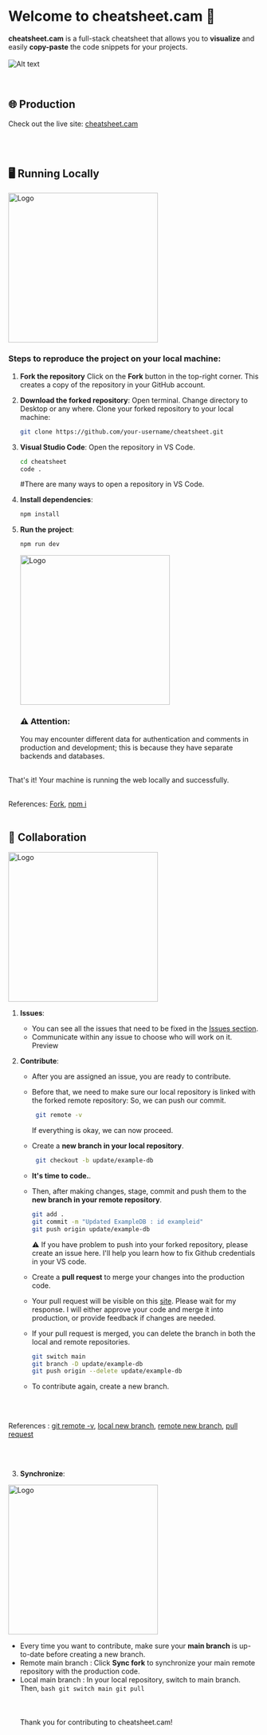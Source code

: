 # Welcome to cheatsheet.cam 🎨

**cheatsheet.cam** is a full-stack cheatsheet that allows you to **visualize** and easily **copy-paste** the code snippets for your projects.
<br>
<br>
![Alt text](https://images.cheatsheet.cam/images/image-1729743402166.webp)

<br>

## 🌐 Production

Check out the live site: [cheatsheet.cam](https://cheatsheet.cam)

<br>
<br>

## 🖥️ Running Locally

<img src="https://images.cheatsheet.cam/images/image-1729995290713.webp" alt="Logo" width="300">

### Steps to reproduce the project on your local machine:

1. **Fork the repository**
   Click on the **Fork** button in the top-right corner. This creates a copy of the repository in your GitHub account.
2. **Download the forked repository**:
   Open terminal.
   Change directory to Desktop or any where.
   Clone your forked repository to your local machine:

   ```bash
   git clone https://github.com/your-username/cheatsheet.git

   ```

3. **Visual Studio Code**:
   Open the repository in VS Code.

   ```bash
   cd cheatsheet
   code .
   ```

   #There are many ways to open a repository in VS Code.

4. **Install dependencies**:

   ```bash
   npm install

   ```

5. **Run the project**:

   ```bash
   npm run dev

   ```

   <img src="https://images.cheatsheet.cam/images/image-1729743402166.webp" alt="Logo" width="300">

   ### ⚠️ Attention:

   You may encounter different data for authentication and comments in production and development; this is because they have separate backends and databases.

<br>
   That's it! Your machine is running the web locally and successfully.
   
<br>
<br>

References:
[Fork](https://images.cheatsheet.cam/images/image-1729901983218.webp),
[npm i](https://images.cheatsheet.cam/images/image-1729903989708.webp)
<br>
<br>

## 🤝 Collaboration

   <img src="https://images.cheatsheet.cam/images/image-1729995861713.webp" alt="Logo" width="300">

1. **Issues**:

   - You can see all the issues that need to be fixed in the [Issues section](https://github.com/aim-salam/cheatsheet/issues).
   - Communicate within any issue to choose who will work on it. Preview

2. **Contribute**:

   - After you are assigned an issue, you are ready to contribute.
   - Before that, we need to make sure our local repository is linked with the forked remote repository:
     So, we can push our commit.
     ```bash
      git remote -v
     ```
     If everything is okay, we can now proceed.
   - Create a **new branch in your local repository**.
     ```bash
      git checkout -b update/example-db
     ```
   - **It's time to code.**.
   - Then, after making changes, stage, commit and push them to the **new branch in your remote repository**.

     ```bash
     git add .
     git commit -m "Updated ExampleDB : id exampleid"
     git push origin update/example-db
     ```

     ⚠️ If you have problem to push into your forked repository, please create an issue here. I'll help you learn how to fix Github credentials in your VS code.

   - Create a **pull request** to merge your changes into the production code.

   - Your pull request will be visible on this [site](https://github.com/aim-salam/cheatsheet/pulls). Please wait for my response. I will either approve your code and merge it into production, or provide feedback if changes are needed.
   - If your pull request is merged, you can delete the branch in both the local and remote repositories.

     ```bash
     git switch main
     git branch -D update/example-db
     git push origin --delete update/example-db
     ```

   - To contribute again, create a new branch.

<br>
<br>

References :
[git remote -v](https://images.cheatsheet.cam/images/image-1729901829368.webp),
[local new branch](https://images.cheatsheet.cam/images/image-1729903256572.webp),
[remote new branch](https://images.cheatsheet.cam/images/image-1729904868003.webp),
[pull request](https://images.cheatsheet.cam/images/image-1729904943743.webp)

<br>
<br>

3. **Synchronize**:

<img src="https://images.cheatsheet.cam/images/image-1729996673092.webp" alt="Logo" width="300">
   
   - Every time you want to contribute, make sure your **main branch** is up-to-date before creating a new branch.
   - Remote main branch : Click **Sync fork** to synchronize your main remote repository with the production code.
   - Local main branch : In your local repository, switch to main branch. Then,
     `bash
      git switch main
      git pull
      `
     <br>
     <br>
     <br>
     <br>
     Thank you for contributing to cheatsheet.cam!
